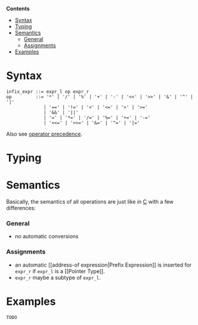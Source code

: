 <!-- START doctoc generated TOC please keep comment here to allow auto update -->
<!-- DON'T EDIT THIS SECTION, INSTEAD RE-RUN doctoc TO UPDATE -->
**Contents**

- [Syntax](#syntax)
- [Typing](#typing)
- [Semantics](#semantics)
    - [General](#general)
    - [Assignments](#assignments)
- [Examples](#examples)

<!-- END doctoc generated TOC please keep comment here to allow auto update -->

# Syntax

```
infix_expr ::= expr_l op expr_r
op         ::= '*' | '/' | '%' | '+' | '-' | '<<' | '>>' | '&' | '^' | '|' 
              | '==' | '!=' | '<' | '<=' | '>' | '>='
              | '&&' | '||'
              | '=' | '*=' | '/=' | '%=' | '+=' | '-=' 
              | '<<=' | '>>=' | '&=' | '^=' | '|='
```

Also see [operator precedence](https://github.com/AnyDSL/anydsl/wiki/Expressions#precedence).

# Typing

# Semantics

Basically, the semantics of all operations are just like in [C](http://www.open-std.org/JTC1/SC22/WG14/www/docs/n1256.pdf) with a few differences:

### General

* no automatic conversions

### Assignments

* an automatic [[address-of expression|Prefix Expression]] is inserted for ```expr_r``` if ```expr_l``` is a [[Pointer Type]].
* ```expr_r``` maybe a subtype of ```expr_l```.

# Examples

```rust
TODO
```

